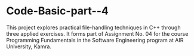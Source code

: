 # Code-Basic-part--4
This project explores practical file-handling techniques in C++ through three applied exercises. It forms part of Assignment No. 04 for the course Programming Fundamentals in the Software Engineering program at AIR University, Kamra.
